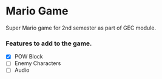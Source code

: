 # Mario Game

Super Mario game for 2nd semester as part of GEC module.

### Features to add to the game.
- [x] POW Block
- [ ] Enemy Characters
- [ ] Audio
